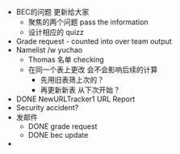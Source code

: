 - BEC的问题 更新给大家
	- 聚焦的两个问题 pass the information
	- 设计相应的 quizz
- Grade request - counted into over team output
- Namelist /w yuchao
	- Thomas 名单 checking
	- 在同一个表上更改 会不会影响后续的计算
		- 先用旧表筛上次的？
		- 再更新新表 从下次开始？
- DONE NewURLTracker1 URL Report
- Security accident?
- 发邮件
	- DONE grade request
	- DONE bec update
-
